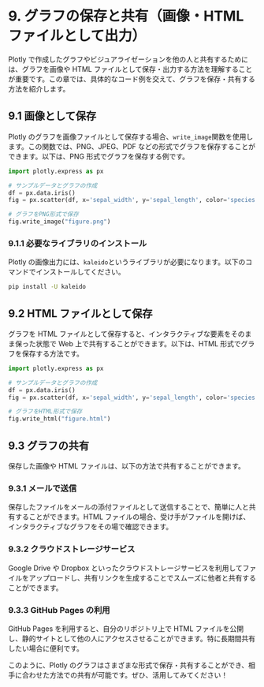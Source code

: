 # 9. グラフの保存と共有（画像・HTML ファイルとして出力）

Plotly で作成したグラフやビジュアライゼーションを他の人と共有するためには、グラフを画像や HTML ファイルとして保存・出力する方法を理解することが重要です。この章では、具体的なコード例を交えて、グラフを保存・共有する方法を紹介します。

## 9.1 画像として保存

Plotly のグラフを画像ファイルとして保存する場合、`write_image`関数を使用します。この関数では、PNG、JPEG、PDF などの形式でグラフを保存することができます。以下は、PNG 形式でグラフを保存する例です。

```python
import plotly.express as px

# サンプルデータとグラフの作成
df = px.data.iris()
fig = px.scatter(df, x='sepal_width', y='sepal_length', color='species')

# グラフをPNG形式で保存
fig.write_image("figure.png")
```

### 9.1.1 必要なライブラリのインストール

Plotly の画像出力には、`kaleido`というライブラリが必要になります。以下のコマンドでインストールしてください。

```sh
pip install -U kaleido
```

## 9.2 HTML ファイルとして保存

グラフを HTML ファイルとして保存すると、インタラクティブな要素をそのまま保った状態で Web 上で共有することができます。以下は、HTML 形式でグラフを保存する方法です。

```python
import plotly.express as px

# サンプルデータとグラフの作成
df = px.data.iris()
fig = px.scatter(df, x='sepal_width', y='sepal_length', color='species')

# グラフをHTML形式で保存
fig.write_html("figure.html")
```

## 9.3 グラフの共有

保存した画像や HTML ファイルは、以下の方法で共有することができます。

### 9.3.1 メールで送信

保存したファイルをメールの添付ファイルとして送信することで、簡単に人と共有することができます。HTML ファイルの場合、受け手がファイルを開けば、インタラクティブなグラフをその場で確認できます。

### 9.3.2 クラウドストレージサービス

Google Drive や Dropbox といったクラウドストレージサービスを利用してファイルをアップロードし、共有リンクを生成することでスムーズに他者と共有することができます。

### 9.3.3 GitHub Pages の利用

GitHub Pages を利用すると、自分のリポジトリ上で HTML ファイルを公開し、静的サイトとして他の人にアクセスさせることができます。特に長期間共有したい場合に便利です。

このように、Plotly のグラフはさまざまな形式で保存・共有することができ、相手に合わせた方法での共有が可能です。ぜひ、活用してみてください！
